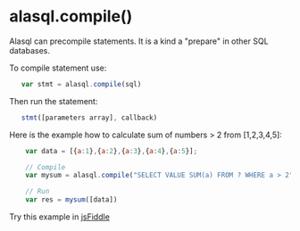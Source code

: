 # alasql.compile()

Alasql can precompile statements. It is a kind a "prepare" in other SQL databases.

To compile statement use:

```js
   var stmt = alasql.compile(sql)
```
Then run the statement:
```js
   stmt([parameters array], callback)
```

Here is the example how to calculate sum of numbers > 2 from [1,2,3,4,5]:
```js
    var data = [{a:1},{a:2},{a:3},{a:4},{a:5}];

    // Compile
    var mysum = alasql.compile("SELECT VALUE SUM(a) FROM ? WHERE a > 2");

    // Run
    var res = mysum([data])
```

Try this example in [jsFiddle](http://jsfiddle.net/7cn8kp16/1/)